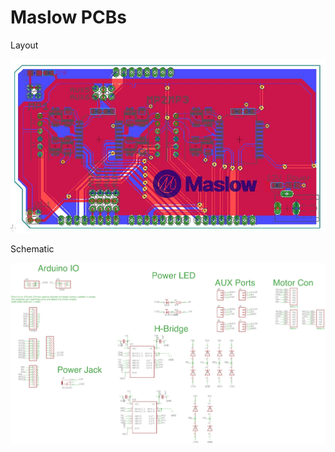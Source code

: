 Maslow PCBs
======================


Layout

![Layout](/PowerDistributionBoardLayout.JPG)

Schematic

![Schematic](/PowerDistributionBoardSchematic.PNG)